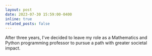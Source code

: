 ```yaml
---
layout: post
date: 2023-07-30 15:59:00-0400
inline: true
related_posts: false
---
```


After three years, I've decided to leave my role as a Mathematics and Python programming professor to pursue a path with greater societal impact.